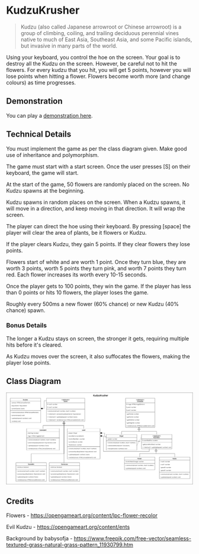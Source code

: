 # KudzuKrusher
> Kudzu (also called Japanese arrowroot or Chinese arrowroot) is a group of climbing, coiling, and trailing deciduous perennial vines native to much of East Asia, Southeast Asia, and some Pacific islands, but invasive in many parts of the world. 

Using your keyboard, you control the hoe on the screen. Your goal is to destroy all the Kudzu on the screen. However, be careful not to hit the flowers. For every kudzu that you hit, you will get 5 points, however you will lose points when hitting a flower. Flowers become worth more (and change colours) as time progresses.

## Demonstration

You can play a [demonstration here](https://hz-hbo-ict.github.io/ts-kudzukrusher/).

## Technical Details

You must implement the game as per the class diagram given. Make good use of inheritance and polymorphism.

The game must start with a start screen. Once the user presses [S] on their keyboard, the game will start. 

At the start of the game, 50 flowers are randomly placed on the screen. No Kudzu spawns at the beginning.

Kudzu spawns in random places on the screen. When a Kudzu spawns, it will move in a direction, and keep moving in that direction. It will wrap the screen.

The player can direct the hoe using their keyboard. By pressing [space] the player will clear the area of plants, be it flowers or Kudzu.

If the player clears Kudzu, they gain 5 points. If they clear flowers they lose points.

Flowers start of white and are worth 1 point. Once they turn blue, they are worth 3 points, worth 5 points they turn pink, and worth 7 points they turn red. Each flower increases its worth every 10-15 seconds.

Once the player gets to 100 points, they win the game. If the player has less than 0 points or hits 10 flowers, the player loses the game.

Roughly every 500ms a new flower (60% chance) or new Kudzu (40% chance) spawn.

### Bonus Details

The longer a Kudzu stays on screen, the stronger it gets, requiring multiple hits before it's cleared.

As Kudzu moves over the screen, it also suffocates the flowers, making the player lose points.

<!-- Multiple Levels! More flowers! More Kudzu! MOAR FUN!!1! Abstract the Level class, and derive other classes from it (e.g. Level1, Level2, LevelBonus, etc.). Remember to create the path  -->

## Class Diagram
![](./docs/classdiagram.png)

## Credits
Flowers - https://opengameart.org/content/lpc-flower-recolor

Evil Kudzu - https://opengameart.org/content/ents

Background by babysofja - https://www.freepik.com/free-vector/seamless-textured-grass-natural-grass-pattern_11930799.htm